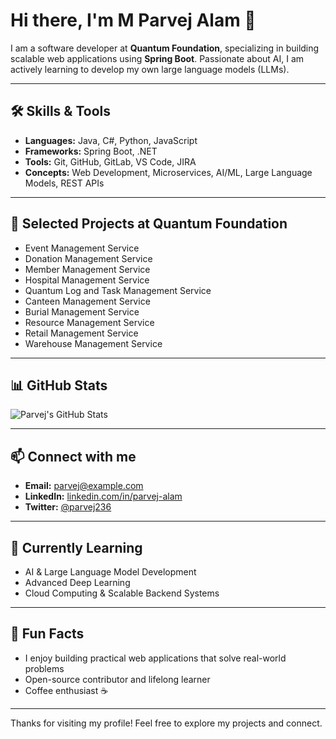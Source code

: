 # Hi there, I'm M Parvej Alam 👋

I am a software developer at **Quantum Foundation**, specializing in building scalable web applications using **Spring Boot**. Passionate about AI, I am actively learning to develop my own large language models (LLMs).

---

## 🛠️ Skills & Tools

- **Languages:** Java, C#, Python, JavaScript  
- **Frameworks:** Spring Boot, .NET  
- **Tools:** Git, GitHub, GitLab, VS Code, JIRA  
- **Concepts:** Web Development, Microservices, AI/ML, Large Language Models, REST APIs

---

## 🚀 Selected Projects at Quantum Foundation

- Event Management Service  
- Donation Management Service  
- Member Management Service  
- Hospital Management Service  
- Quantum Log and Task Management Service  
- Canteen Management Service  
- Burial Management Service  
- Resource Management Service  
- Retail Management Service  
- Warehouse Management Service

---

## 📊 GitHub Stats

![Parvej's GitHub Stats](https://github-readme-stats.vercel.app/api?username=parvej236&show_icons=true&theme=radical)

---

## 📫 Connect with me

- **Email:** parvej@example.com  
- **LinkedIn:** [linkedin.com/in/parvej-alam](https://linkedin.com/in/parvej-alam)  
- **Twitter:** [@parvej236](https://twitter.com/parvej236)

---

## 🌱 Currently Learning

- AI & Large Language Model Development  
- Advanced Deep Learning  
- Cloud Computing & Scalable Backend Systems

---

## 🎉 Fun Facts

- I enjoy building practical web applications that solve real-world problems  
- Open-source contributor and lifelong learner  
- Coffee enthusiast ☕️

---

Thanks for visiting my profile! Feel free to explore my projects and connect.
